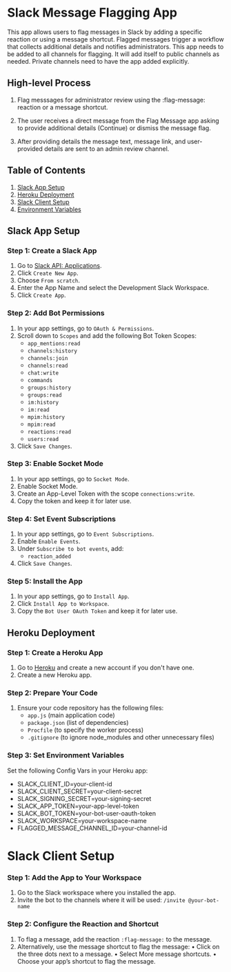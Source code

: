 # Slack Message Flagging App

This app allows users to flag messages in Slack by adding a specific reaction or using a message shortcut. Flagged messages trigger a workflow that collects additional details and notifies administrators.
This app needs to be added to all channels for flagging. It will add itself to public channels as needed. Private channels need to have the app added explicitly. 

## High-level Process
1. Flag messsages for administrator review using the :flag-message: reaction or a message shortcut. 

2. The user receives a direct message from the Flag Message app asking to provide additional details (Continue) or dismiss the message flag.
3. After providing details the message text, message link, and user-provided details are sent to an admin review channel.

## Table of Contents

1. [Slack App Setup](#slack-app-setup)
2. [Heroku Deployment](#heroku-deployment)
3. [Slack Client Setup](#slack-client-setup)
4. [Environment Variables](#environment-variables)

## Slack App Setup

### Step 1: Create a Slack App

1. Go to [Slack API: Applications](https://api.slack.com/apps).
2. Click `Create New App`.
3. Choose `From scratch`.
4. Enter the App Name and select the Development Slack Workspace.
5. Click `Create App`.

### Step 2: Add Bot Permissions

1. In your app settings, go to `OAuth & Permissions`.
2. Scroll down to `Scopes` and add the following Bot Token Scopes:
    - `app_mentions:read`
    - `channels:history`
    - `channels:join`
    - `channels:read`
    - `chat:write`
    - `commands`
    - `groups:history`
    - `groups:read`
    - `im:history`
    - `im:read`
    - `mpim:history`
    - `mpim:read`
    - `reactions:read`
    - `users:read`
3. Click `Save Changes`.

### Step 3: Enable Socket Mode

1. In your app settings, go to `Socket Mode`.
2. Enable Socket Mode.
3. Create an App-Level Token with the scope `connections:write`.
4. Copy the token and keep it for later use.

### Step 4: Set Event Subscriptions

1. In your app settings, go to `Event Subscriptions`.
2. Enable `Enable Events`.
3. Under `Subscribe to bot events`, add:
    - `reaction_added`
4. Click `Save Changes`.

### Step 5: Install the App

1. In your app settings, go to `Install App`.
2. Click `Install App to Workspace`.
3. Copy the `Bot User OAuth Token` and keep it for later use.

## Heroku Deployment

### Step 1: Create a Heroku App

1. Go to [Heroku](https://www.heroku.com/) and create a new account if you don't have one.
2. Create a new Heroku app.

### Step 2: Prepare Your Code

1. Ensure your code repository has the following files:
    - `app.js` (main application code)
    - `package.json` (list of dependencies)
    - `Procfile` (to specify the worker process)
    - `.gitignore` (to ignore node_modules and other unnecessary files)

### Step 3: Set Environment Variables

Set the following Config Vars in your Heroku app:

- SLACK_CLIENT_ID=your-client-id
- SLACK_CLIENT_SECRET=your-client-secret
- SLACK_SIGNING_SECRET=your-signing-secret
- SLACK_APP_TOKEN=your-app-level-token
- SLACK_BOT_TOKEN=your-bot-user-oauth-token
- SLACK_WORKSPACE=your-workspace-name
- FLAGGED_MESSAGE_CHANNEL_ID=your-channel-id


# Slack Client Setup

### Step 1: Add the App to Your Workspace

1.	Go to the Slack workspace where you installed the app.
2.	Invite the bot to the channels where it will be used: `/invite @your-bot-name`

### Step 2: Configure the Reaction and Shortcut

1.	To flag a message, add the reaction `:flag-message:` to the message.
2.	Alternatively, use the message shortcut to flag the message:
    •	Click on the three dots next to a message.
    •	Select More message shortcuts.
    •	Choose your app’s shortcut to flag the message.
